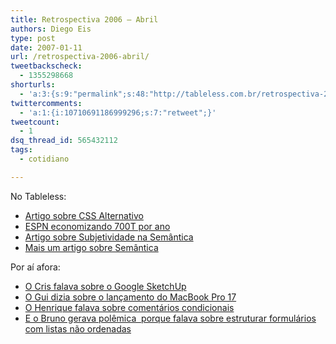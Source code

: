 ```yaml
---
title: Retrospectiva 2006 – Abril
authors: Diego Eis
type: post
date: 2007-01-11
url: /retrospectiva-2006-abril/
tweetbackscheck:
  - 1355298668
shorturls:
  - 'a:3:{s:9:"permalink";s:48:"http://tableless.com.br/retrospectiva-2006-abril";s:7:"tinyurl";s:26:"http://tinyurl.com/3r8x8m9";s:4:"isgd";s:19:"http://is.gd/V30GX0";}'
twittercomments:
  - 'a:1:{i:10710691186999296;s:7:"retweet";}'
tweetcount:
  - 1
dsq_thread_id: 565432112
tags:
  - cotidiano

---
```

No Tableless:

  * [Artigo sobre CSS Alternativo][1]
  * [ESPN economizando 700T por ano][2]
  * [Artigo sobre Subjetividade na Semântica][3]
  * [Mais um artigo sobre Semântica][4]

Por aí afora:

  * [O Cris falava sobre o Google SketchUp][5]
  * [O Gui dizia sobre o lançamento do MacBook Pro 17][6]
  * [O Henrique falava sobre comentários condicionais][7]
  * [E o Bruno gerava polêmica  porque falava sobre estruturar formulários com listas não ordenadas][8]

 [1]: http://tableless.com.br/css-alternativo
 [2]: http://tableless.com.br/uma-das-vantagens-dos-padroes
 [3]: http://tableless.com.br/subjetividade-na-semantica
 [4]: http://tableless.com.br/a-semantica-e-que-manda
 [5]: http://www.crisdias.com/2006/04/27/google-sketchup/
 [6]: http://www.guileite.com/2006/04/24/macbook-pro-17/
 [7]: http://www.revolucao.etc.br/archives/conditional-comments-no-internet-explorer/
 [8]: http://brunotorres.net/estruturando-formularios-com-listas-nao-ordenadas